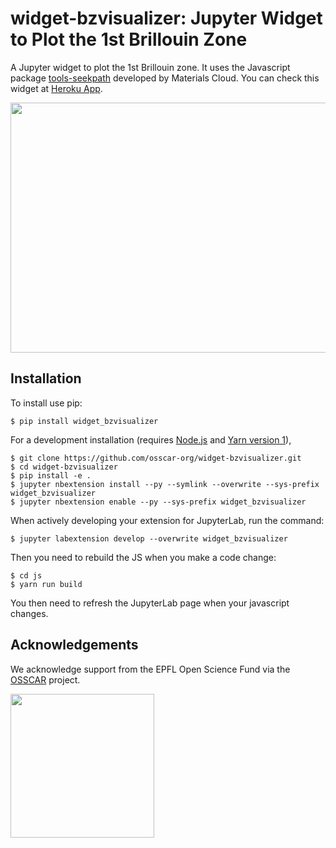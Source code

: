 widget-bzvisualizer: Jupyter Widget to Plot the 1st Brillouin Zone
===================================================================

A Jupyter widget to plot the 1st Brillouin zone. It uses the Javascript package 
[tools-seekpath](https://github.com/materialscloud-org/tools-seekpath)
developed by Materials Cloud. You can check this widget at
[Heroku App](https://osscar-widget-bzvisualizer.herokuapp.com).

<img src="./example/widget-bzvisualizer.gif" width="750" height="400">

Installation
------------

To install use pip:

    $ pip install widget_bzvisualizer

For a development installation (requires [Node.js](https://nodejs.org) and [Yarn version 1](https://classic.yarnpkg.com/)),

    $ git clone https://github.com/osscar-org/widget-bzvisualizer.git
    $ cd widget-bzvisualizer
    $ pip install -e .
    $ jupyter nbextension install --py --symlink --overwrite --sys-prefix widget_bzvisualizer
    $ jupyter nbextension enable --py --sys-prefix widget_bzvisualizer

When actively developing your extension for JupyterLab, run the command:

    $ jupyter labextension develop --overwrite widget_bzvisualizer

Then you need to rebuild the JS when you make a code change:

    $ cd js
    $ yarn run build

You then need to refresh the JupyterLab page when your javascript changes.

## Acknowledgements

We acknowledge support from the EPFL Open Science Fund via the [OSSCAR](http://www.osscar.org) project.

<img src='http://www.osscar.org/wp-content/uploads/2019/03/OSSCAR-logo.png' width='230'>

